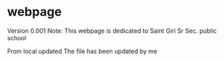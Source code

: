 # webpage
Version 0.001
Note: This webpage is dedicated to Saint Giri Sr Sec. public school

From local updated
The file has been updated by me